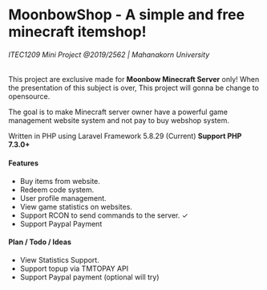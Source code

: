 <h1>MoonbowShop - A simple and free minecraft itemshop!</h1>
<h6>ITEC1209 Mini Project  @2019/2562 | Mahanakorn University</h6>
<p>
    This project are exclusive made for <b>Moonbow Minecraft Server</b> only! 
    When the presentation of this subject is over, This project will gonna be change to opensource.
</p>
<p>
    The goal is to make Minecraft server owner have a powerful game management website system and not pay to buy webshop system.
</p>
<p>
    Written in PHP using Laravel Framework 5.8.29 (Current)
    <b>Support PHP 7.3.0+</b>
</p>

<h4>Features</h4>
<p>
    <ul>
        <li>Buy items from website.</li>
        <li>Redeem code system.</li>
        <li>User profile management.</li>
        <li>View game statistics on websites.</li>
        <li>Support RCON to send commands to the server. ✓</li>
        <li>Support Paypal Payment</li>
    </ul>
</p>

<h4>Plan / Todo / Ideas</h4>
<p>
    <ul>
        <li>View Statistics Support.</li>
        <li>Support topup via TMTOPAY API</li>
        <li>Support Paypal payment (optional will try)</li>
    </ul>
</p>
